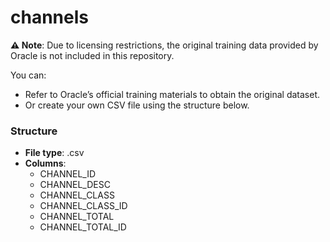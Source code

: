 # channels
**⚠️ Note**: Due to licensing restrictions, the original training data provided by Oracle is not included in this repository.

You can:
* Refer to Oracle’s official training materials to obtain the original dataset.
* Or create your own CSV file using the structure below.

### Structure
- **File type**: .csv
- **Columns**:
    * CHANNEL_ID
    * CHANNEL_DESC
    * CHANNEL_CLASS
    * CHANNEL_CLASS_ID
    * CHANNEL_TOTAL
    * CHANNEL_TOTAL_ID